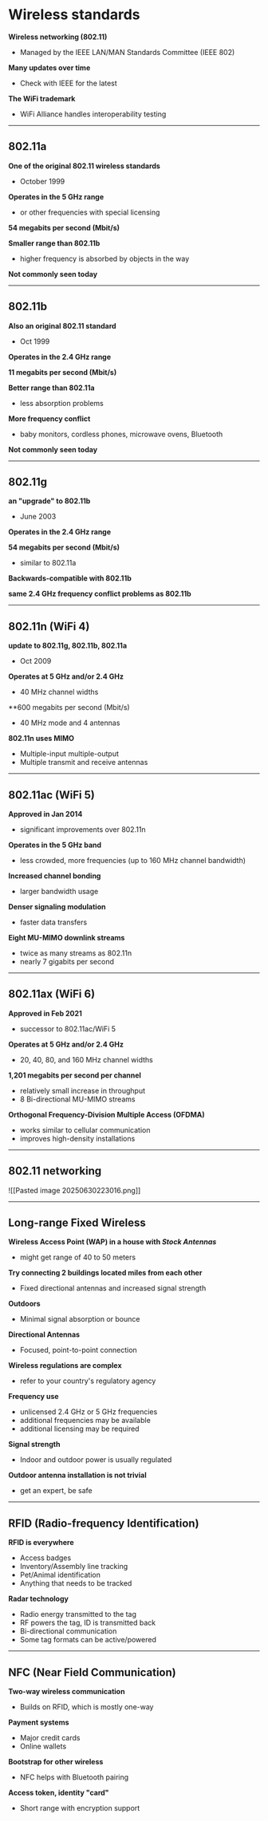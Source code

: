 # Wireless standards 
**Wireless networking (802.11)**
- Managed by the IEEE LAN/MAN Standards Committee (IEEE 802)

**Many updates over time**
- Check with IEEE for the latest 

**The WiFi trademark**
- WiFi Alliance handles interoperability testing 
---
## 802.11a
**One of the original 802.11 wireless standards**
- October 1999

**Operates in the 5 GHz range**
- or other frequencies with special licensing 

**54 megabits per second (Mbit/s)**

**Smaller range than 802.11b**
- higher frequency is absorbed by objects in the way

**Not commonly seen today** 

---
## 802.11b 
**Also an original 802.11 standard**
- Oct 1999

**Operates in the 2.4 GHz range**

**11 megabits per second (Mbit/s)**

**Better range than 802.11a**
- less absorption problems

**More frequency conflict**
- baby monitors, cordless phones, microwave ovens, Bluetooth 

**Not commonly seen today**

---
## 802.11g
**an "upgrade" to 802.11b**
- June 2003

**Operates in the 2.4 GHz range**

**54 megabits per second (Mbit/s)**
- similar to 802.11a 

**Backwards-compatible with 802.11b**

**same 2.4 GHz frequency conflict problems as 802.11b** 

---
## 802.11n (WiFi 4)
**update to 802.11g, 802.11b, 802.11a**
- Oct 2009 

**Operates at 5 GHz and/or 2.4 GHz**
- 40 MHz channel widths 

**600 megabits per second (Mbit/s)
- 40 MHz mode and 4 antennas 

**802.11n uses MIMO**
- Multiple-input multiple-output 
- Multiple transmit and receive antennas 
---
## 802.11ac (WiFi 5)
**Approved in Jan 2014**
- significant improvements over 802.11n 

**Operates in the 5 GHz band**
- less crowded, more frequencies (up to 160 MHz channel bandwidth)

**Increased channel bonding**
- larger bandwidth usage 

**Denser signaling modulation**
- faster data transfers 

**Eight MU-MIMO downlink streams**
- twice as many streams as 802.11n 
- nearly 7 gigabits per second 
---
## 802.11ax (WiFi 6)
**Approved in Feb 2021**
- successor to 802.11ac/WiFi 5

**Operates at 5 GHz and/or 2.4 GHz**
- 20, 40, 80, and 160 MHz channel widths 

**1,201 megabits per second per channel**
- relatively small increase in throughput 
- 8 Bi-directional MU-MIMO streams 

**Orthogonal Frequency-Division Multiple Access (OFDMA)**
- works similar to cellular communication 
- improves high-density installations 
---
## 802.11 networking 
![[Pasted image 20250630223016.png]]

---
## Long-range Fixed Wireless 
**Wireless Access Point (WAP) in a house with *Stock Antennas***
- might get range of 40 to 50 meters 

**Try connecting 2 buildings located miles from each other**
- Fixed directional antennas and increased signal strength 

**Outdoors**
- Minimal signal absorption or bounce 

**Directional Antennas**
- Focused, point-to-point connection 

**Wireless regulations are complex**
- refer to your country's regulatory agency

**Frequency use**
- unlicensed 2.4 GHz or 5 GHz frequencies 
- additional frequencies may be available
- additional licensing may be required 

**Signal strength**
- Indoor and outdoor power is usually regulated 

**Outdoor antenna installation is not trivial**
- get an expert, be safe 
---
## RFID (Radio-frequency Identification)
**RFID is everywhere**
- Access badges 
- Inventory/Assembly line tracking 
- Pet/Animal identification 
- Anything that needs to be tracked 

**Radar technology**
- Radio energy transmitted to the tag 
- RF powers the tag, ID is transmitted back 
- Bi-directional communication 
- Some tag formats can be active/powered 
---
## NFC (Near Field Communication)
**Two-way wireless communication**
- Builds on RFID, which is mostly one-way 

**Payment systems**
- Major credit cards 
- Online wallets 

**Bootstrap for other wireless**
- NFC helps with Bluetooth pairing 

**Access token, identity "card"**
- Short range with encryption support 

